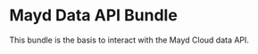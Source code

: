 Mayd Data API Bundle
====================

This bundle is the basis to interact with the Mayd Cloud data API.
